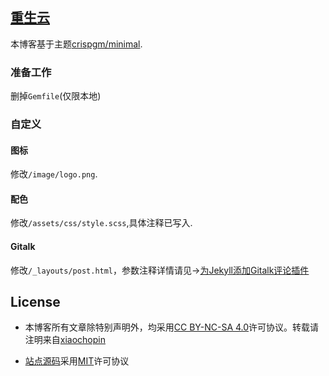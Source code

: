 ## [重生云](https://xiaochopin.github.io/)

本博客基于主题[crispgm/minimal](https://github.com/crispgm/minimal).

### 准备工作

删掉`Gemfile`(仅限本地)

### 自定义

#### 图标

修改`/image/logo.png`.

#### 配色

修改`/assets/css/style.scss`,具体注释已写入.

#### Gitalk

修改`/_layouts/post.html`，参数注释详情请见→[为Jekyll添加Gitalk评论插件](https://home-chopin.xyz/2022/09/22/gitalk.html)

## License

* 本博客所有文章除特别声明外，均采用[CC BY-NC-SA 4.0](https://creativecommons.org/licenses/by-sa/4.0/)许可协议。转载请注明来自[xiaochopin](https://github.com/xiaochopin)

* [站点源码](https://github.com/xiaochopin/xiaochopin.github.io)采用[MIT](https://github.com/xiaochopin/xiaochopin.github.io/blob/main/LICENSE)许可协议
